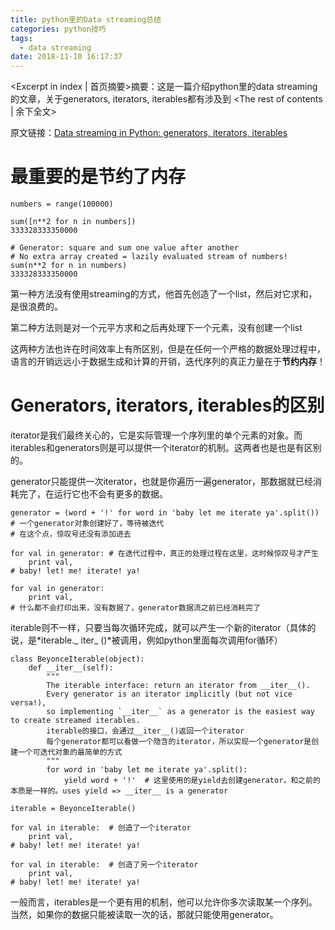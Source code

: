 ```yaml
---
title: python里的Data streaming总结
categories: python技巧
tags:
  - data streaming
date: 2018-11-10 16:17:37
---
```

<Excerpt in index | 首页摘要>摘要：这是一篇介绍python里的data streaming的文章，关于generators, iterators, iterables都有涉及到<!-- more -->
<The rest of contents | 余下全文>

原文链接：[Data streaming in Python: generators, iterators, iterables](https://rare-technologies.com/data-streaming-in-python-generators-iterators-iterables/)

# 最重要的是节约了内存

```
numbers = range(100000)
 
sum([n**2 for n in numbers])
333328333350000
 
# Generator: square and sum one value after another
# No extra array created = lazily evaluated stream of numbers!
sum(n**2 for n in numbers)
333328333350000
```

第一种方法没有使用streaming的方式，他首先创造了一个list，然后对它求和，是很浪费的。

第二种方法则是对一个元平方求和之后再处理下一个元素，没有创建一个list

这两种方法也许在时间效率上有所区别，但是在任何一个严格的数据处理过程中，语言的开销远远小于数据生成和计算的开销，迭代序列的真正力量在于**节约内存**！

# Generators, iterators, iterables的区别

iterator是我们最终关心的，它是实际管理一个序列里的单个元素的对象。而iterables和generators则是可以提供一个iterator的机制。这两者也是也是有区别的。

generator只能提供一次iterator，也就是你遍历一遍generator，那数据就已经消耗完了，在运行它也不会有更多的数据。

```
generator = (word + '!' for word in 'baby let me iterate ya'.split())
# 一个generator对象创建好了，等待被迭代
# 在这个点，惊叹号还没有添加进去
 
for val in generator: # 在迭代过程中，真正的处理过程在这里，这时候惊叹号才产生
    print val,
# baby! let! me! iterate! ya!
 
for val in generator:
    print val,
# 什么都不会打印出来，没有数据了，generator数据流之前已经消耗完了
```

iterable则不一样，只要当每次循环完成，就可以产生一个新的iterator（具体的说，是*iterable._ iter_ ()*被调用，例如python里面每次调用for循环）

```
class BeyonceIterable(object):
    def __iter__(self):
        """
        The iterable interface: return an iterator from __iter__().
        Every generator is an iterator implicitly (but not vice versa!),
        so implementing `__iter__` as a generator is the easiest way to create streamed iterables.
        iterable的接口，会通过__iter__()返回一个iterator
        每个generator都可以看做一个隐含的iterator，所以实现一个generator是创建一个可迭代对象的最简单的方式
        """
        for word in 'baby let me iterate ya'.split():
            yield word + '!'  # 这里使用的是yield去创建generator，和之前的本质是一样的。uses yield => __iter__ is a generator
 
iterable = BeyonceIterable()
 
for val in iterable:  # 创造了一个iterator
    print val,
# baby! let! me! iterate! ya!
 
for val in iterable:  # 创造了另一个iterator
    print val,
# baby! let! me! iterate! ya!
```

一般而言，iterables是一个更有用的机制，他可以允许你多次读取某一个序列。当然，如果你的数据只能被读取一次的话，那就只能使用generator。